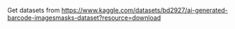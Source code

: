 Get datasets from https://www.kaggle.com/datasets/bd2927/ai-generated-barcode-imagesmasks-dataset?resource=download

